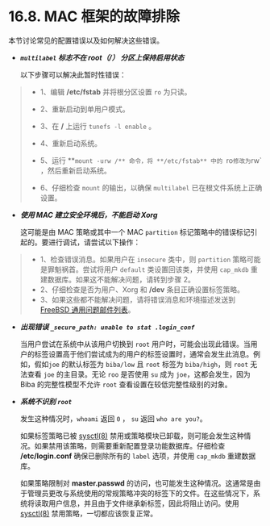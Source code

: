 # 16.8. MAC 框架的故障排除

本节讨论常见的配置错误以及如何解决这些错误。

- ***`multilabel` 标志不在 root（/） 分区上保持启用状态***

  以下步骤可以解决此暂时性错误：

>  - 1、编辑 **/etc/fstab** 并将根分区设置 `ro` 为只读。
>  
>  - 2、重新启动到单用户模式。
>  
>  - 3、在 **/** 上运行 `tunefs -l enable` 。
>  
>  - 4、重新启动系统。
>  
>  - 5、运行 **`mount -urw /** 命令，将 **/etc/fstab** 中的 `ro` 修改为 `rw` ，然后重新启动系统。
>  
>  - 6、仔细检查 `mount` 的输出，以确保 `multilabel` 已在根文件系统上正确设置。

- ***使用 MAC 建立安全环境后，不能启动 Xorg***

  这可能是由 MAC 策略或其中一个 MAC `partition` 标记策略中的错误标记引起的。要进行调试，请尝试以下操作：

>  - 1、检查错误消息。如果用户在 `insecure` 类中，则 `partition` 策略可能是罪魁祸首。尝试将用户 `default` 类设置回该类，并使用 `cap_mkdb` 重建数据库。如果这不能解决问题，请转到步骤 2。
>  - 2、仔细检查是否为用户、Xorg 和 **/dev** 条目正确设置标签策略。
>  - 3、如果这些都不能解决问题，请将错误消息和环境描述发送到 [FreeBSD 通用问题邮件列表](https://lists.freebsd.org/subscription/freebsd-questions)。

- ***出现错误 `_secure_path: unable to stat .login_conf`***

  当用户尝试在系统中从该用户切换到 `root` 用户时，可能会出现此错误。当用户的标签设置高于他们尝试成为的用户的标签设置时，通常会发生此消息。例如，假如`joe` 的默认标签为 `biba/low` 且 `root` 标签为 `biba/high`，则 `root` 无法查看 `joe` 的主目录。无论 `roo` 是否使用 `su` 成为 `joe`，这都会发生，因为 Biba 的完整性模型不允许 `root` 查看设置在较低完整性级别的对象。

- ***系统不识别 `root`***

  发生这种情况时，`whoami` 返回 `0` ， `su` 返回 `who are you?`。
  
  如果标签策略已被 [sysctl(8)](https://www.freebsd.org/cgi/man.cgi?query=sysctl&sektion=8&format=html) 禁用或策略模块已卸载，则可能会发生这种情况。如果禁用该策略，则需要重新配置登录功能数据库。仔细检查 **/etc/login.conf** 确保已删除所有的 `label` 选项，并使用 `cap_mkdb` 重建数据库。
  
  如果策略限制对 **master.passwd** 的访问，也可能发生这种情况。这通常是由于管理员更改与系统使用的常规策略冲突的标签下的文件。在这些情况下，系统将读取用户信息，并且由于文件继承新标签，因此将阻止访问。使用 [sysctl(8)](https://www.freebsd.org/cgi/man.cgi?query=sysctl&sektion=8&format=html) 禁用策略，一切都应该恢复正常。
